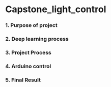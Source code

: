 # Capstone_light_control

### 1.  Purpose of project
### 2.  Deep learning process
### 3.  Project Process
### 4.  Arduino control
### 5.  Final Result
